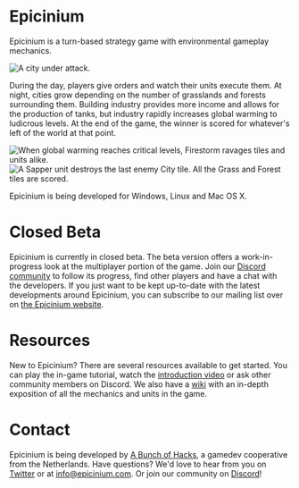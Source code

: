 # Epicinium

Epicinium is a turn-based strategy game with environmental gameplay mechanics.

![A city under attack.](https://i.imgur.com/wjlzkew.gif "A city under attack.")

During the day, players give orders and watch their units execute them.
At night, cities grow depending on the number of grasslands and forests surrounding them.
Building industry provides more income and allows for the production of tanks,
but industry rapidly increases global warming to ludicrous levels.
At the end of the game, the winner is scored for whatever's left of the world at that point.

![When global warming reaches critical levels, Firestorm ravages tiles and units alike.](https://i.imgur.com/yqfj0kG.gif "When global warming reaches critical levels, Firestorm ravages tiles and units alike.")
![A Sapper unit destroys the last enemy City tile. All the Grass and Forest tiles are scored.](https://i.imgur.com/ATKFHkM.gif "A Sapper unit destroys the last enemy City tile. All the Grass and Forest tiles are scored.")

Epicinium is being developed for Windows, Linux and Mac OS X.


# Closed Beta

Epicinium is currently in closed beta. The beta version offers a work-in-progress look at the multiplayer portion of the game. Join our [Discord community](https://discord.gg/vQhTURC) to follow its progress, find other players and have a chat with the developers.
If you just want to be kept up-to-date with the latest developments around Epicinium, you can subscribe to our mailing list over on [the Epicinium website](https://www.epicinium.nl).


# Resources

New to Epicinium? There are several resources available to get started. You can play the in-game tutorial, watch the [introduction video](https://www.youtube.com/watch?v=E2wUIfteu-w) or ask other community members on Discord.
We also have a [wiki](https://github.com/SLiV9/epicinium/wiki) with an in-depth exposition of all the mechanics and units in the game.


# Contact

Epicinium is being developed by [A Bunch of Hacks](https://www.abunchofhacks.coop#team), a gamedev cooperative from the Netherlands.
Have questions?
We'd love to hear from you on [Twitter](https://twitter.com/EpiciniumGame) or at [info@epicinium.com](mailto:info@epicinium.com). Or join our community on [Discord](https://discord.gg/vQhTURC)!

